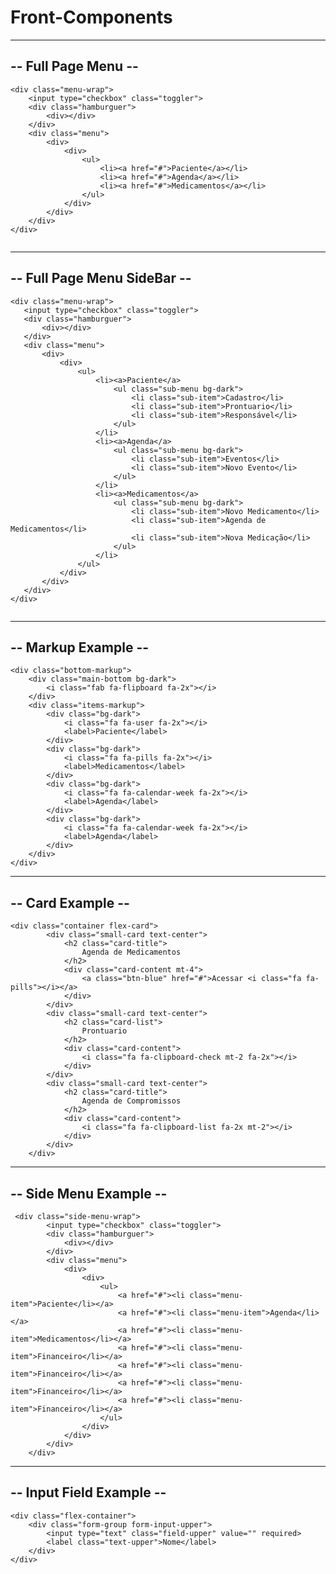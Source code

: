 # Front-Components

---------------------------------------------------------------------------------------------------
--                                         Full Page Menu                                        --
---------------------------------------------------------------------------------------------------
 ```
 <div class="menu-wrap">
     <input type="checkbox" class="toggler">
     <div class="hamburguer">
         <div></div>
     </div>
     <div class="menu">
         <div>
             <div>
                 <ul>
                     <li><a href="#">Paciente</a></li>
                     <li><a href="#">Agenda</a></li>
                     <li><a href="#">Medicamentos</a></li>
                 </ul>
             </div>
         </div>
     </div>
 </div>
    
 ```

---------------------------------------------------------------------------------------------------
--                                         Full Page Menu SideBar                                --
---------------------------------------------------------------------------------------------------
 ```
<div class="menu-wrap">
    <input type="checkbox" class="toggler">
    <div class="hamburguer">
        <div></div>
    </div>
    <div class="menu">
        <div>
            <div>
                <ul>
                    <li><a>Paciente</a>
                        <ul class="sub-menu bg-dark">
                            <li class="sub-item">Cadastro</li>
                            <li class="sub-item">Prontuario</li>
                            <li class="sub-item">Responsável</li>
                        </ul>
                    </li>
                    <li><a>Agenda</a>
                        <ul class="sub-menu bg-dark">
                            <li class="sub-item">Eventos</li>
                            <li class="sub-item">Novo Evento</li>
                        </ul>
                    </li>
                    <li><a>Medicamentos</a>
                        <ul class="sub-menu bg-dark">
                            <li class="sub-item">Novo Medicamento</li>
                            <li class="sub-item">Agenda de Medicamentos</li>
                            <li class="sub-item">Nova Medicação</li>
                        </ul>
                    </li>
                </ul>
            </div>
        </div>
    </div>
</div>
    
 ```


---------------------------------------------------------------------------------------------------
--                                         Markup Example                                        --
---------------------------------------------------------------------------------------------------
```
<div class="bottom-markup">
    <div class="main-bottom bg-dark">
        <i class="fab fa-flipboard fa-2x"></i>
    </div>
    <div class="items-markup">
        <div class="bg-dark">
            <i class="fa fa-user fa-2x"></i>
            <label>Paciente</label>
        </div>
        <div class="bg-dark">
            <i class="fa fa-pills fa-2x"></i>
            <label>Medicamentos</label>
        </div>
        <div class="bg-dark">
            <i class="fa fa-calendar-week fa-2x"></i>
            <label>Agenda</label>
        </div>
        <div class="bg-dark">
            <i class="fa fa-calendar-week fa-2x"></i>
            <label>Agenda</label>
        </div>
    </div>
</div>
```

---------------------------------------------------------------------------------------------------
--                                         Card Example                                          --
---------------------------------------------------------------------------------------------------
```
<div class="container flex-card">
        <div class="small-card text-center">
            <h2 class="card-title">
                Agenda de Medicamentos
            </h2>
            <div class="card-content mt-4">
                <a class="btn-blue" href="#">Acessar <i class="fa fa-pills"></i></a>
            </div>
        </div>
        <div class="small-card text-center">
            <h2 class="card-list">
                Prontuario
            </h2>
            <div class="card-content">
                <i class="fa fa-clipboard-check mt-2 fa-2x"></i>
            </div>
        </div>
        <div class="small-card text-center">
            <h2 class="card-title">
                Agenda de Compromissos
            </h2>
            <div class="card-content">
                <i class="fa fa-clipboard-list fa-2x mt-2"></i>
            </div>
        </div>
    </div>
```
---------------------------------------------------------------------------------------------------
--                                         Side Menu Example                                     --
---------------------------------------------------------------------------------------------------
```
 <div class="side-menu-wrap">
        <input type="checkbox" class="toggler">
        <div class="hamburguer">
            <div></div>
        </div>
        <div class="menu">
            <div>
                <div>
                    <ul>
                        <a href="#"><li class="menu-item">Paciente</li></a>
                        <a href="#"><li class="menu-item">Agenda</li></a>
                        <a href="#"><li class="menu-item">Medicamentos</li></a>
                        <a href="#"><li class="menu-item">Financeiro</li></a>
                        <a href="#"><li class="menu-item">Financeiro</li></a>
                        <a href="#"><li class="menu-item">Financeiro</li></a>
                        <a href="#"><li class="menu-item">Financeiro</li></a>
                    </ul>
                </div>
            </div>
        </div>
    </div>
```
---------------------------------------------------------------------------------------------------
--                                         Input Field Example                                   --
---------------------------------------------------------------------------------------------------
```
<div class="flex-container">
    <div class="form-group form-input-upper">     
        <input type="text" class="field-upper" value="" required>
        <label class="text-upper">Nome</label>
    </div>
</div>
```

